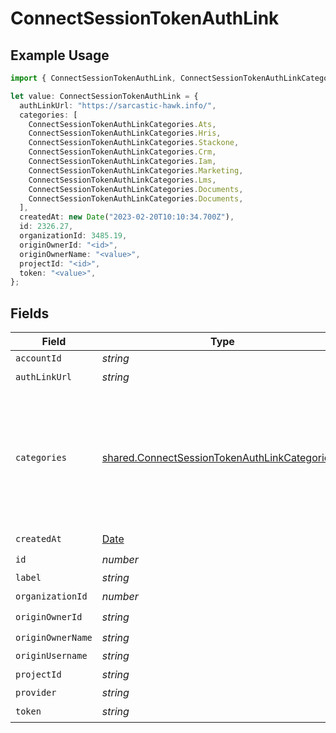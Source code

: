 # ConnectSessionTokenAuthLink

## Example Usage

```typescript
import { ConnectSessionTokenAuthLink, ConnectSessionTokenAuthLinkCategories } from "@stackone/stackone-client-ts/sdk/models/shared";

let value: ConnectSessionTokenAuthLink = {
  authLinkUrl: "https://sarcastic-hawk.info/",
  categories: [
    ConnectSessionTokenAuthLinkCategories.Ats,
    ConnectSessionTokenAuthLinkCategories.Hris,
    ConnectSessionTokenAuthLinkCategories.Stackone,
    ConnectSessionTokenAuthLinkCategories.Crm,
    ConnectSessionTokenAuthLinkCategories.Iam,
    ConnectSessionTokenAuthLinkCategories.Marketing,
    ConnectSessionTokenAuthLinkCategories.Lms,
    ConnectSessionTokenAuthLinkCategories.Documents,
    ConnectSessionTokenAuthLinkCategories.Documents,
  ],
  createdAt: new Date("2023-02-20T10:10:34.700Z"),
  id: 2326.27,
  organizationId: 3485.19,
  originOwnerId: "<id>",
  originOwnerName: "<value>",
  projectId: "<id>",
  token: "<value>",
};
```

## Fields

| Field                                                                                                                 | Type                                                                                                                  | Required                                                                                                              | Description                                                                                                           | Example                                                                                                               |
| --------------------------------------------------------------------------------------------------------------------- | --------------------------------------------------------------------------------------------------------------------- | --------------------------------------------------------------------------------------------------------------------- | --------------------------------------------------------------------------------------------------------------------- | --------------------------------------------------------------------------------------------------------------------- |
| `accountId`                                                                                                           | *string*                                                                                                              | :heavy_minus_sign:                                                                                                    | N/A                                                                                                                   |                                                                                                                       |
| `authLinkUrl`                                                                                                         | *string*                                                                                                              | :heavy_check_mark:                                                                                                    | N/A                                                                                                                   |                                                                                                                       |
| `categories`                                                                                                          | [shared.ConnectSessionTokenAuthLinkCategories](../../../sdk/models/shared/connectsessiontokenauthlinkcategories.md)[] | :heavy_minus_sign:                                                                                                    | N/A                                                                                                                   | [<br/>"ats",<br/>"hris",<br/>"hrisLegacy",<br/>"crm",<br/>"iam",<br/>"marketing",<br/>"lms",<br/>"stackOne",<br/>"documents"<br/>] |
| `createdAt`                                                                                                           | [Date](https://developer.mozilla.org/en-US/docs/Web/JavaScript/Reference/Global_Objects/Date)                         | :heavy_check_mark:                                                                                                    | N/A                                                                                                                   |                                                                                                                       |
| `id`                                                                                                                  | *number*                                                                                                              | :heavy_check_mark:                                                                                                    | N/A                                                                                                                   |                                                                                                                       |
| `label`                                                                                                               | *string*                                                                                                              | :heavy_minus_sign:                                                                                                    | N/A                                                                                                                   |                                                                                                                       |
| `organizationId`                                                                                                      | *number*                                                                                                              | :heavy_check_mark:                                                                                                    | N/A                                                                                                                   |                                                                                                                       |
| `originOwnerId`                                                                                                       | *string*                                                                                                              | :heavy_check_mark:                                                                                                    | N/A                                                                                                                   |                                                                                                                       |
| `originOwnerName`                                                                                                     | *string*                                                                                                              | :heavy_check_mark:                                                                                                    | N/A                                                                                                                   |                                                                                                                       |
| `originUsername`                                                                                                      | *string*                                                                                                              | :heavy_minus_sign:                                                                                                    | N/A                                                                                                                   |                                                                                                                       |
| `projectId`                                                                                                           | *string*                                                                                                              | :heavy_check_mark:                                                                                                    | N/A                                                                                                                   |                                                                                                                       |
| `provider`                                                                                                            | *string*                                                                                                              | :heavy_minus_sign:                                                                                                    | N/A                                                                                                                   |                                                                                                                       |
| `token`                                                                                                               | *string*                                                                                                              | :heavy_check_mark:                                                                                                    | N/A                                                                                                                   |                                                                                                                       |
